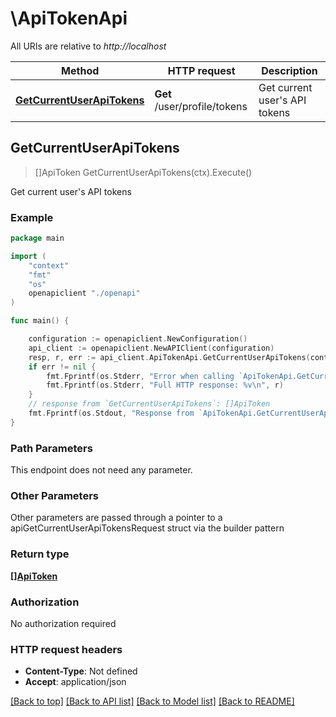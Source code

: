 # \ApiTokenApi

All URIs are relative to *http://localhost*

Method | HTTP request | Description
------------- | ------------- | -------------
[**GetCurrentUserApiTokens**](ApiTokenApi.md#GetCurrentUserApiTokens) | **Get** /user/profile/tokens | Get current user&#39;s API tokens



## GetCurrentUserApiTokens

> []ApiToken GetCurrentUserApiTokens(ctx).Execute()

Get current user's API tokens



### Example

```go
package main

import (
    "context"
    "fmt"
    "os"
    openapiclient "./openapi"
)

func main() {

    configuration := openapiclient.NewConfiguration()
    api_client := openapiclient.NewAPIClient(configuration)
    resp, r, err := api_client.ApiTokenApi.GetCurrentUserApiTokens(context.Background()).Execute()
    if err != nil {
        fmt.Fprintf(os.Stderr, "Error when calling `ApiTokenApi.GetCurrentUserApiTokens``: %v\n", err)
        fmt.Fprintf(os.Stderr, "Full HTTP response: %v\n", r)
    }
    // response from `GetCurrentUserApiTokens`: []ApiToken
    fmt.Fprintf(os.Stdout, "Response from `ApiTokenApi.GetCurrentUserApiTokens`: %v\n", resp)
}
```

### Path Parameters

This endpoint does not need any parameter.

### Other Parameters

Other parameters are passed through a pointer to a apiGetCurrentUserApiTokensRequest struct via the builder pattern


### Return type

[**[]ApiToken**](ApiToken.md)

### Authorization

No authorization required

### HTTP request headers

- **Content-Type**: Not defined
- **Accept**: application/json

[[Back to top]](#) [[Back to API list]](../README.md#documentation-for-api-endpoints)
[[Back to Model list]](../README.md#documentation-for-models)
[[Back to README]](../README.md)

